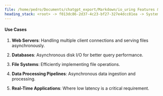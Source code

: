 ```yaml
---
file: /home/pedro/Documents/chatgpt_export/Markdown/io_uring Features & Workflow.md
heading_stack: <root> -> f013dc86-2d37-4c23-bf27-327e4dcc81ea -> System -> 3aad8956-6efe-4d23-937d-928e45dec0e2 -> System -> aaa23db3-fa39-411e-a77c-61fc74f888be -> User -> 03e7a418-e0e6-49a3-87ca-0b973cd25839 -> Assistant -> io_uring Features and Use Cases -> Features -> Use Cases
---
```

#### Use Cases

1. **Web Servers**: Handling multiple client connections and serving files asynchronously.
  
2. **Databases**: Asynchronous disk I/O for better query performance.
  
3. **File Systems**: Efficiently implementing file operations.
  
4. **Data Processing Pipelines**: Asynchronous data ingestion and processing.
  
5. **Real-Time Applications**: Where low latency is a critical requirement.

